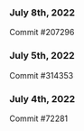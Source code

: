 ### July 8th, 2022

Commit #207296

### July 5th, 2022

Commit #314353


### July 4th, 2022

Commit #72281
